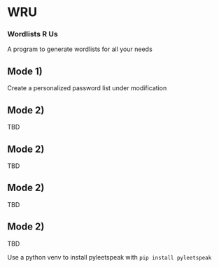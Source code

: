 # WRU
### Wordlists R Us

A program to generate wordlists for all your needs

## Mode 1)
Create a personalized password list
under modification

## Mode 2)
TBD

## Mode 2)
TBD

## Mode 2)
TBD

## Mode 2)
TBD

Use a python venv to install pyleetspeak with
    `pip install pyleetspeak`